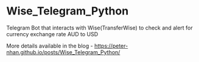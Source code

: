 # Wise_Telegram_Python
Telegram Bot that interacts with Wise(TransferWise) to check and alert for currency exchange rate AUD to USD

More details available in the blog - https://peter-nhan.github.io/posts/Wise_Telegram_Python/